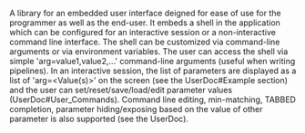 A library for an embedded user interface deigned for ease of use for the programmer as well as the end-user. It embeds a shell in the application which can be configured for an interactive session or a non-interactive command line interface. The shell can be customized via command-line arguments or via environment variables. The user can access the shell via simple 'arg=value1,value2,...' command-line arguments (useful when writing pipelines). In an interactive session, the list of parameters are displayed as a list of 'arg=<Value(s)>' on the screen (see the UserDoc#Example section) and the user can set/reset/save/load/edit parameter values (UserDoc#User_Commands). Command line editing, min-matching, TABBED completion, parameter hiding/exposing based on the value of other parameter is also supported (see the UserDoc). 
